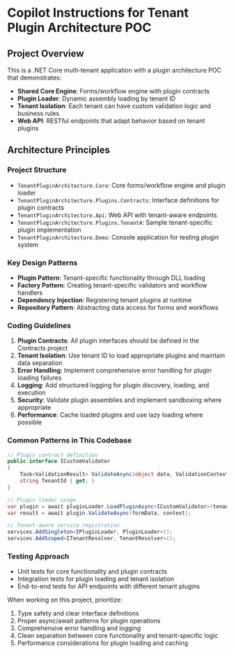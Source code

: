 # Copilot Instructions for Tenant Plugin Architecture POC

<!-- Use this file to provide workspace-specific custom instructions to Copilot. For more details, visit https://code.visualstudio.com/docs/copilot/copilot-customization#_use-a-githubcopilotinstructionsmd-file -->

## Project Overview

This is a .NET Core multi-tenant application with a plugin architecture POC that demonstrates:

- **Shared Core Engine**: Forms/workflow engine with plugin contracts
- **Plugin Loader**: Dynamic assembly loading by tenant ID
- **Tenant Isolation**: Each tenant can have custom validation logic and business rules
- **Web API**: RESTful endpoints that adapt behavior based on tenant plugins

## Architecture Principles

### Project Structure
- `TenantPluginArchitecture.Core`: Core forms/workflow engine and plugin loader
- `TenantPluginArchitecture.Plugins.Contracts`: Interface definitions for plugin contracts
- `TenantPluginArchitecture.Api`: Web API with tenant-aware endpoints
- `TenantPluginArchitecture.Plugins.TenantA`: Sample tenant-specific plugin implementation
- `TenantPluginArchitecture.Demo`: Console application for testing plugin system

### Key Design Patterns
- **Plugin Pattern**: Tenant-specific functionality through DLL loading
- **Factory Pattern**: Creating tenant-specific validators and workflow handlers
- **Dependency Injection**: Registering tenant plugins at runtime
- **Repository Pattern**: Abstracting data access for forms and workflows

### Coding Guidelines

1. **Plugin Contracts**: All plugin interfaces should be defined in the Contracts project
2. **Tenant Isolation**: Use tenant ID to load appropriate plugins and maintain data separation
3. **Error Handling**: Implement comprehensive error handling for plugin loading failures
4. **Logging**: Add structured logging for plugin discovery, loading, and execution
5. **Security**: Validate plugin assemblies and implement sandboxing where appropriate
6. **Performance**: Cache loaded plugins and use lazy loading where possible

### Common Patterns in This Codebase

```csharp
// Plugin contract definition
public interface ICustomValidator
{
    Task<ValidationResult> ValidateAsync(object data, ValidationContext context);
    string TenantId { get; }
}

// Plugin loader usage
var plugin = await pluginLoader.LoadPluginAsync<ICustomValidator>(tenantId);
var result = await plugin.ValidateAsync(formData, context);

// Tenant-aware service registration
services.AddSingleton<IPluginLoader, PluginLoader>();
services.AddScoped<ITenantResolver, TenantResolver>();
```

### Testing Approach
- Unit tests for core functionality and plugin contracts
- Integration tests for plugin loading and tenant isolation
- End-to-end tests for API endpoints with different tenant plugins

When working on this project, prioritize:
1. Type safety and clear interface definitions
2. Proper async/await patterns for plugin operations
3. Comprehensive error handling and logging
4. Clean separation between core functionality and tenant-specific logic
5. Performance considerations for plugin loading and caching
